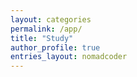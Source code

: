 ```yaml
---
layout: categories
permalink: /app/
title: "Study"
author_profile: true
entries_layout: nomadcoder
---
```

